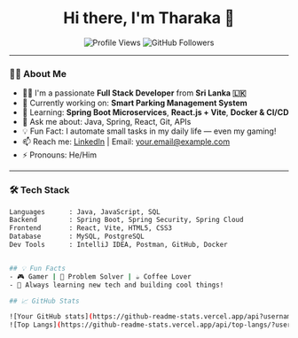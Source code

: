 <h1 align="center">Hi there, I'm Tharaka 👋</h1>

<p align="center">
  <img src="https://komarev.com/ghpvc/?username=tharakaug&style=flat-square&color=blue" alt="Profile Views" />
  <img src="https://img.shields.io/github/followers/tharakaug?label=Followers&style=social" alt="GitHub Followers" />
</p>

---

### 🧑‍💻 About Me

- 👨‍🎓 I'm a passionate **Full Stack Developer** from **Sri Lanka 🇱🇰**
- 🔭 Currently working on: **Smart Parking Management System**
- 🌱 Learning: **Spring Boot Microservices**, **React.js + Vite**, **Docker & CI/CD**
- 💬 Ask me about: Java, Spring, React, Git, APIs
- 💡 Fun Fact: I automate small tasks in my daily life — even my gaming!
- 📫 Reach me: [LinkedIn](https://www.linkedin.com/in/your-profile) | Email: your.email@example.com
- ⚡ Pronouns: He/Him

---

### 🛠️ Tech Stack

```bash
Languages      : Java, JavaScript, SQL
Backend        : Spring Boot, Spring Security, Spring Cloud
Frontend       : React, Vite, HTML5, CSS3
Database       : MySQL, PostgreSQL
Dev Tools      : IntelliJ IDEA, Postman, GitHub, Docker


## 💡 Fun Facts
- 🎮 Gamer | 🧠 Problem Solver | ☕ Coffee Lover
- 🌱 Always learning new tech and building cool things!

## 📈 GitHub Stats

![Your GitHub stats](https://github-readme-stats.vercel.app/api?username=kavindutharaka&show_icons=true&theme=radical)
![Top Langs](https://github-readme-stats.vercel.app/api/top-langs/?username=kavindutharaka&layout=compact&theme=radical)

